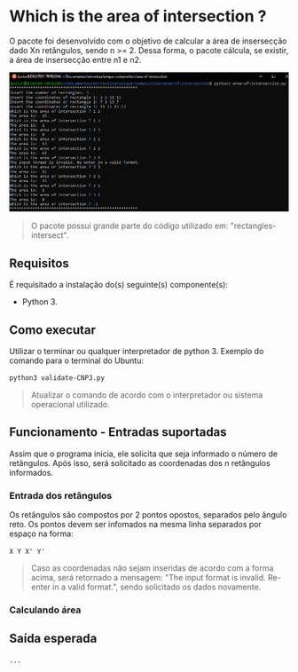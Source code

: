 # Which is the area of intersection ?

O pacote foi desenvolvido com o objetivo de calcular a área de insersecção dado Xn retângulos,
sendo n >= 2. Dessa forma, o pacote cálcula, se existir, a área de insersecção entre n1 e n2.

![Screenshot](Screenshot.png)

> O pacote possui grande parte do código utilizado em: "rectangles-intersect".

## Requisitos

É requisitado a instalação do(s) seguinte(s) componente(s):

- Python 3.

## Como executar

Utilizar o terminar ou qualquer interpretador de python 3.
Exemplo do comando para o terminal do Ubuntu:

```bash
python3 validate-CNPJ.py
```

> Atualizar o comando de acordo com o interpretador ou sistema operacional utilizado.

## Funcionamento - Entradas suportadas

Assim que o programa inicia, ele solicita que seja informado o número de retângulos.
Após isso, será solicitado as coordenadas dos n retângulos informados.

### Entrada dos retângulos

Os retângulos são compostos por 2 pontos opostos, separados pelo ângulo reto.
Os pontos devem ser infomados na mesma linha separados por espaço na forma:

`X Y X' Y'`

> Caso as coordenadas não sejam inseridas de acordo com a forma acima,
será retornado a mensagem: "The input format is invalid. Re-enter in a valid format.",
sendo solicitado os dados novamente.

### Calculando área

## Saída esperada



```bash
...
```